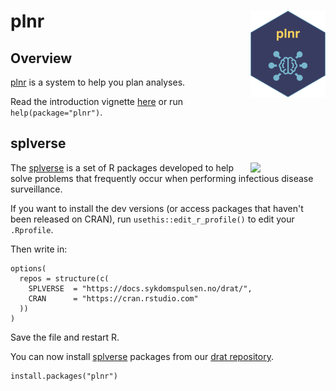 # plnr <a href="https://docs.sykdomspulsen.no/plnr/"><img src="man/figures/logo.png" align="right" width="120" /></a>

## Overview 

[plnr](https://docs.sykdomspulsen.no/plnr/) is a system to help you plan analyses.

Read the introduction vignette [here](https://docs.sykdomspulsen.no/plnr/articles/plnr.html) or run `help(package="plnr")`.

## splverse

<a href="https://docs.sykdomspulsen.no/packages"><img src="https://docs.sykdomspulsen.no/packages/splverse.png" align="right" width="120" /></a>

The [splverse](https://docs.sykdomspulsen.no/packages) is a set of R packages developed to help solve problems that frequently occur when performing infectious disease surveillance.

If you want to install the dev versions (or access packages that haven't been released on CRAN), run `usethis::edit_r_profile()` to edit your `.Rprofile`. 

Then write in:

```
options(
  repos = structure(c(
    SPLVERSE  = "https://docs.sykdomspulsen.no/drat/",
    CRAN      = "https://cran.rstudio.com"
  ))
)
```

Save the file and restart R.

You can now install [splverse](https://docs.sykdomspulsen.no/packages) packages from our [drat repository](https://docs.sykdomspulsen.no/drat/).

```
install.packages("plnr")
```

